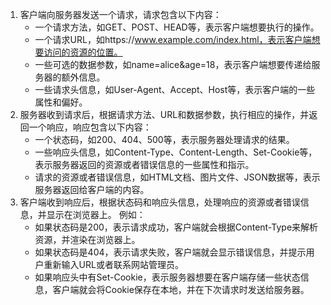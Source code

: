 1. 客户端向服务器发送一个请求，请求包含以下内容：
   - 一个请求方法，如GET、POST、HEAD等，表示客户端想要执行的操作。
   - 一个请求URL，如https://www.example.com/index.html，表示客户端想要访问的资源的位置。
   - 一些可选的数据参数，如name=alice&age=18，表示客户端想要传递给服务器的额外信息。
   - 一些请求头信息，如User-Agent、Accept、Host等，表示客户端的一些属性和偏好。
2. 服务器收到请求后，根据请求方法、URL和数据参数，执行相应的操作，并返回一个响应，响应包含以下内容：
   - 一个状态码，如200、404、500等，表示服务器处理请求的结果。
   - 一些响应头信息，如Content-Type、Content-Length、Set-Cookie等，表示服务器返回的资源或者错误信息的一些属性和指示。
   - 请求的资源或者错误信息，如HTML文档、图片文件、JSON数据等，表示服务器返回给客户端的内容。
3. 客户端收到响应后，根据状态码和响应头信息，处理响应的资源或者错误信息，并显示在浏览器上。 例如：
   - 如果状态码是200，表示请求成功，客户端就会根据Content-Type来解析资源，并渲染在浏览器上。
   - 如果状态码是404，表示请求失败，客户端就会显示错误信息，并提示用户重新输入URL或者联系网站管理员。
   - 如果响应头中有Set-Cookie，表示服务器想要在客户端存储一些状态信息，客户端就会将Cookie保存在本地，并在下次请求时发送给服务器。